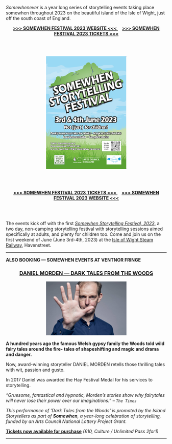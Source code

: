 *Somewhenever* is a year long series of storytelling events taking place somewhen throughout 2023 on the beautiful island of the Isle of Wight, just off the south coast of England.

<div style="text-align: center;"><strong><a href="./somewhen-festival-2023"> &gt;&gt;&gt; SOMEWHEN FESTIVAL 2023 WEBSITE &lt;&lt;&lt; </a>&nbsp;&nbsp;&nbsp; <a href="https://www.ticketsource.co.uk/somewhen-storytelling-festival"> &gt;&gt;&gt; SOMEWHEN FESTIVAL 2023 TICKETS &lt;&lt;&lt; </a></strong></div>

<br/><br/>

<div style="text-align: center;"><a href="./somewhen-festival-2023"><img width="50%" src="images/Somewhen_poster_2023_FINAL_v2_compressed.png" /></a></div>

<br/><br/>

<div style="text-align: center;"><strong><a href="https://www.ticketsource.co.uk/somewhen-storytelling-festival"> &gt;&gt;&gt; SOMEWHEN FESTIVAL 2023 TICKETS &lt;&lt;&lt; </a> &nbsp;&nbsp;&nbsp; <a href="./somewhen-festival-2023"> &gt;&gt;&gt; SOMEWHEN FESTIVAL 2023 WEBSITE &lt;&lt;&lt; </a></strong></div>

<br/><br/>

The events kick off with the first [*Somewhen Storytelling Festival, 2023*](./somewhen-festival-2023), a two day, non-camping storytelling festival with storytelling sessions aimed specifically at adults, and plenty for children too. Come and join us on the first weekend of June (June 3rd-4th, 2023) at the [Isle of Wight Steam Railway](https://iwsteamrailway.co.uk/), Havenstreet.

<hr/>

__ALSO BOOKING — SOMEWHEN EVENTS AT VENTNOR FRINGE__

<div style="text-align: center;"><h3><a href="https://vfringe.co.uk/events/dark-tales-from-the-woods/">DANIEL MORDEN — DARK TALES FROM THE WOODS</a></h3>
<p><a href=""><img width="50%" src="images/dan_morden_face.jpg" /></a></p></div>

__A hundred years ago the famous Welsh gypsy family the Woods told wild fairy tales around the fire- tales of shapeshifting and magic and drama and danger.__

Now, award-winning storyteller DANIEL MORDEN retells those thrilling tales with wit, passion and gusto.

In 2017 Daniel was awarded the Hay Festival Medal for his services to storytelling.

_“Gruesome, fantastical and hypnotic, Morden’s stories show why fairytales will never lose their power over our imaginations.” – `The Times`_

*This performance of 'Dark Tales from the Woods' is promoted by the Island Storytellers as part of __Somewhen__, a year-long celebration of storytelling, funded by an Arts Council National Lottery Project Grant.*

[__Tickets now available for purchase__](https://thelittleboxoffice.com/ventnorexchange/book/event/180553) *(£10, Culture / Unlimited Pass 2for1)*

<hr/>
